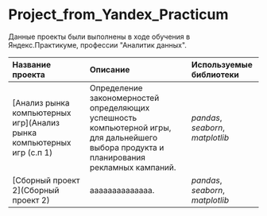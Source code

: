 # Project_from_Yandex_Practicum
Данные проекты были выполнены в ходе обучения в Яндекс.Практикуме, профессии "Аналитик данных".

| Название проекта | Описание | Используемые библиотеки | 
| :---------------------- | :---------------------- | :---------------------- |
| [Анализ рынка компьютерных игр](Анализ рынка компьютерных игр (с.п 1) | Определение закономерностей определяющих успешность компьютерной игры, для дальнейшего выбора продукта и планирования рекламных кампаний.| *pandas*, *seaborn*, *matplotlib* |
| [Сборный проект 2](Сборный проект 2) | аааааааааааааа.| *pandas*, *seaborn*, *matplotlib* |
